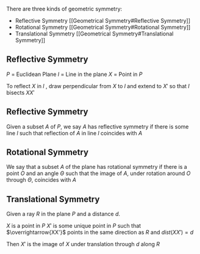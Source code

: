 There are three kinds of geometric symmetry:
- Reflective Symmetry [[Geometrical Symmetry#Reflective Symmetry]]
-  Rotational Symmetry [[Geometrical Symmetry#Rotational Symmetry]]
- Translational Symmetry [[Geometrical Symmetry#Translational Symmetry]]


## Reflective Symmetry

$P$ = Euclidean Plane
$l$ = Line in the plane
$X$ = Point in $P$

To reflect $X$ in $l$ , draw perpendicular from $X$ to $l$ and extend to $X'$  so that $l$ bisects $XX'$ 


## Reflective Symmetry 

Given a subset $A$ of $P$, we say $A$ has reflective symmetry if there is some line $l$ such that reflection of $A$ in line $l$ coincides with $A$

## Rotational Symmetry

We say that a subset $A$ of the plane has rotational symmetry if there is a point $O$ and an angle $\Theta$ such that the image of $A$, under  rotation around $O$ through $\Theta$, coincides with $A$

## Translational Symmetry
Given a ray $R$ in the plane $P$ and a distance $d$.

$X$ is a point in $P$
$X'$ is some unique point in $P$ such that $\overrightarrow{XX'}$  points in the same direction as $R$ and $dist(XX') = d$

Then $X'$ is the image of $X$ under translation through $d$ along $R$

